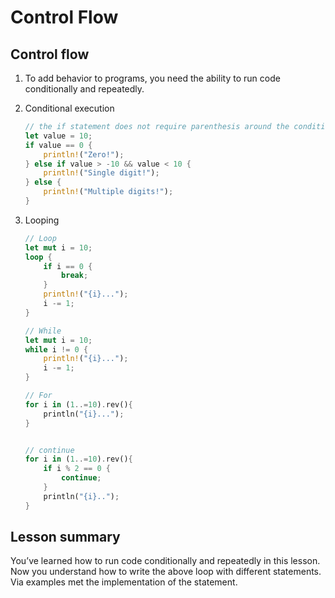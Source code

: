 # Control Flow

## Control flow 

1. To add behavior to programs, you need the ability to run code conditionally and repeatedly.

2. Conditional execution

    ```rust
    // the if statement does not require parenthesis around the condition 
    let value = 10;
    if value == 0 {
        println!("Zero!");
    } else if value > -10 && value < 10 {
        println!("Single digit!");
    } else {
        println!("Multiple digits!");
    }
    ```

3. Looping 

    ```rust
    // Loop
    let mut i = 10;
    loop {
        if i == 0 {
            break;
        }
        println!("{i}...");
        i -= 1;
    }

    // While 
    let mut i = 10;
    while i != 0 {
        println!("{i}...");
        i -= 1;
    }

    // For 
    for i in (1..=10).rev(){
        println("{i}...");
    }


    // continue
    for i in (1..=10).rev(){
        if i % 2 == 0 {
            continue;
        }
        println("{i}..");
    }
    ```

## Lesson summary 
You’ve learned how to run code conditionally and repeatedly in this lesson. Now you understand how to write the above loop with different statements. Via examples met the implementation of the statement.